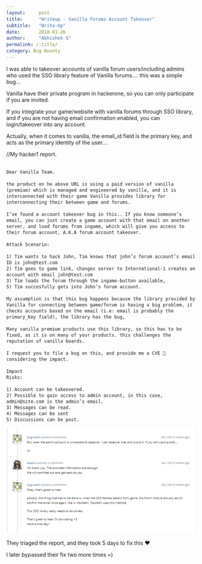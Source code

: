 ```yaml
---
layout:     post
title:      "Writeup - Vanilla Forums Account Takeover"
subtitle:   "Write-Up"
date:       2018-01-26
author:     "Abhishek S"
permalink: /:title/
category: Bug Bounty
---
```



I was able to takeover accounts of vanilla forum users/including admins who used the SSO library feature of Vanilla forums…. this was a simple bug…

Vanilla have their private program in hackerone, so you can only participate if you are invited.

If you integrate your game/website with vanilla forums through SSO library, and if you are not having email confirmation enabled, you can login/takeover into any account.

Actually, when it comes to vanilla, the email_id field is the primary key, and acts as the primary identity of the user….

 

//My hacker1 report.

```

Dear Vanilla Team.

the product on he above URL is using a paid version of vanilla (premium) which is managed and engineered by vanilla, and it is interconnected with their game Vanilla provides library for interconnecting their between game and forums.

I’ve found a account takeover bug in this.. If you know someone’s email, you can just create a game account with that email on another server, and load forums from ingame, which will give you access to their forum account, A.K.A forum account takeover.

Attack Scenario:

1) Tim wants to hack John, Tim knows that john’s forum account’s email ID is john@test.com
2) Tim goes to game link, changes server to International-1 creates an account with email john@test.com
3) Tim loads the forum through the ingame-button available,
5) Tim succesfully gets into John’s forum account.

My assumption is that this bug happens because the library provided by Vanilla for connecting between game/forum is having a big problem, it checks accounts based on the email (i.e: email is probably the primary_Key field), the library has the bug,

Many vanilla premium products use this library, so this has to be fixed, as it is on many of your products. this challenges the reputation of vanilla boards.

I request you to file a bug on this, and provide me a CVE 🙂 considering the impact.

Impact
Risks:

1) Account can be takeovered.
2) Possible to gain access to admin account, in this case, admin@site.com is the admin’s email.
3) Messages can be read.
4) Messages can be sent
5) Discussions can be post.

```

![](/img/poc/vanilla.png)


They triaged the report, and they took 5 days to fix this  ❤

I later bypassed their fix two more times =)

